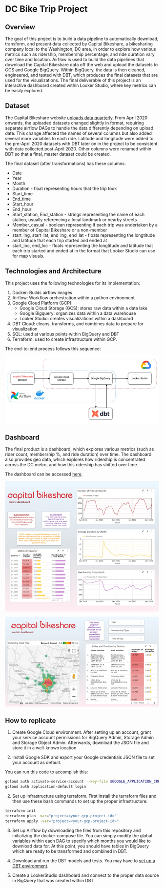 # DC Bike Trip Project

## Overview

The goal of this project is to build a data pipeline to automatically download, transform, and present data collected by Capital Bikeshare, a bikesharing company local to the Washington, DC area, in order to explore how various metrics such as ridership, membership percentage, and ride duration vary over time and location. Airflow is used to build the data pipelines that download the Capital Bikeshare data off the web and upload the datasets to GCS and Google BigQuery. Within BigQuery, the data is then cleaned, engineered, and tested with DBT, which produces the final datasets that are used for the visualizations. The final deliverable of this project is an interactive dashboard created within Looker Studio, where key metrics can be easily explored.

## Dataset

The Capital Bikeshare website [uploads data quarterly](https://s3.amazonaws.com/capitalbikeshare-data/index.html). From April 2020 onwards, the uploaded datasets changed slightly in format, requiring separate airflow DAGs to handle the data differently depending on upload date. This change affected the names of several columns but also added several more variables to each ride. Latitude and longitude were added to the pre-April 2020 datasets with DBT later on in the project to be consistent with data collected post-April 2020. Other columns were renamed within DBT so that a final, master dataset could be created. 

The final dataset (after transformations) has these columns:

* Date
* Year
* Month
* Duration - float representing hours that the trip took
* Start_time
* End_time
* Start_hour
* End_hour
* Start_station, End_station - strings representing the name of each station, usually referencing a local landmark or nearby streets
* Member_casual - boolean representing if each trip was undertaken by a member of Capital Bikeshare or a non-member
* start_lng, start_lat, end_lng, end_lat - floats representing the longtitude and latitude that each trip started and ended at
* start_loc, end_loc - floats representing the longtitude and latitude that each trip started and ended at in the format that Looker Studio can use for map visuals.

## Technologies and Architecture

This project uses the following technologies for its implementation:

1. Docker: Builds airflow images
2. Airflow: Workflow orchestration within a python environment
3. Google Cloud Platform (GCP):
    - Google Cloud Storage (GCS): stores raw data within a data lake
    - Google Bigquery: organizes data within a data warehouse
    - Looker Studio: creates visualizations within a dashboard
4. DBT Cloud: cleans, transforms, and combines data to prepare for visualization
5. SQL: used at various points within BigQuery and DBT
6. Terraform: used to create infrastructure within GCP.

The end-to-end process follows this sequence:

![Dashboard](images/Diagram.jpg)

## Dashboard

The final product is a dashboard, which explores various metrics (such as rider count, membership %, and ride duration) over time. The dashboard also provides geo data, which explores how ridership is concentrated across the DC metro, and how this ridership has shifted over time. 

The dashboard can be accessed [here](https://lookerstudio.google.com/reporting/6a255a13-aef9-4e6a-824d-4020e220c9e0).

![Dashboard](images/Dashboard_1.jpg)

![Dashboard](images/Dashboard_2.jpg)

## How to replicate

1. Create Google Cloud environment. After setting up an account, grant your service account permissions for BigQuery Admin, Storage Admin and Storage Object Admin. Afterwards, download the JSON file and store it in a well-known location.

2. Install Google SDK and export your Google credentials JSON file to set your account as default.

You can run this code to accomplish this:

```bash
gcloud auth activate-service-account --key-file $GOOGLE_APPLICATION_CREDENTIALS
gcloud auth application-default login
```

2. Set up infrastructure using terraform. First install the terraform files and then use these bash commands to set up the proper infrastructure:

```bash
terraform init
terraform plan -var="project=<your-gcp-project-id>"
terraform apply -var="project=<your-gcp-project-id>"
```

3. Set up Airflow by downloading the files from this repository and initializing the docker-compose file. You can simply modify the global variables within each DAG to specify which months you would like to download data for. At this point, you should have tables in BigQuery which are ready to be transformed and combined in DBT. 

4. Download and run the DBT models and tests. You may have to [set up a DBT environment](https://docs.getdbt.com/docs/collaborate/environments/environments-in-dbt). 

5. Create a LookerStudio dashboard and connect to the proper data source in BigQuery that was created within DBT. 
